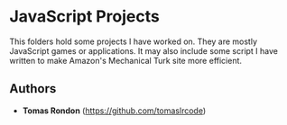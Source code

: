 # JavaScript Projects

This folders hold some projects I have worked on. They are mostly JavaScript games or applications. It may also include some script I have
written to make Amazon's Mechanical Turk site more efficient.

## Authors

* **Tomas Rondon** (https://github.com/tomaslrcode)
